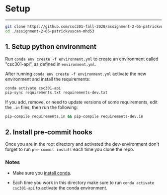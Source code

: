 # Setup

---

```sh
git clone https://github.com/csc301-fall-2020/assignment-2-65-patrickvuscan-mhd53.git
cd ./assignment-2-65-patrickvuscan-mhd53
```

## 1. Setup python environment

Run `conda env create -f environment.yml` to create an environment called "csc301-api", as defined in `environment.yml`.

After running `conda env create -f environment.yml` activate the new environment and install the requirements:

```sh
conda activate csc301-api
pip-sync requirements.txt requirements-dev.txt
```

If you add, remove, or need to update versions of some requirements, edit the `.in` files, then run the following:

```sh
pip-compile requirements.in && pip-compile requirements-dev.in
```

## 2. Install pre-commit hooks

Once you are in the root directory and activated the dev-environment don't forget to run `pre-commit install` each time you clone the repo.

### Notes

- Make sure you [install conda](https://docs.conda.io/projects/conda/en/latest/user-guide/install/).

- Each time you work in this directory make sure to run `conda activate csc301-api` to activate the conda environment.
